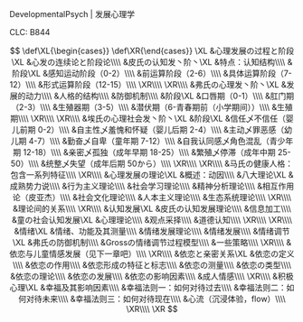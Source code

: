 DevelopmentalPsych | 发展心理学

CLC: B844

$$
\def\XL{\begin{cases}}
\def\XR{\end{cases}}
\XL
&心理发展の过程と阶段\XL
    &心发の连续论と阶段论\\\\
    &皮氏の认知发丶阶丶\XL
        &特点：认知结构\\\\
        &阶段\XL
            &感知运动阶段（0-2）\\\\
            &前运算阶段（2-6）\\\\
            &具体运算阶段（7-12）\\\\
            &形式运算阶段（12-15）\\\\
        \XR\\\\
    \XR\\\\
    &弗氏の心理发丶阶丶\XL
        &发展的动力\\\\
        &人格的结构\\\\
        &防御机制\\\\
        &阶段\XL
            &口唇期（0-1）\\\\
            &肛门期（2-3）\\\\
            &生殖器期（3-5）\\\\
            &潜伏期（6-青春期前（小学期间））\\\\
            &生殖期\\\\
        \XR\\\\
    \XR\\\\
    &埃氏の心理社会发丶阶丶\XL
        &阶段\XL
            &信任乄不信任（婴儿前期 0-2）\\\\
            &自主性乄羞愧和怀疑（婴儿后期 2-4）\\\\
            &主动乄罪恶感（幼儿期 4-7）\\\\
            &勤奋乄自卑（童年期 7-12）\\\\
            &自我认同感乄角色混乱（青少年期 12-18）\\\\
            &亲密乄孤独（成年早期 18-25）\\\\
            &繁殖乄停滞（成年中期 25-50）\\\\
            &统整乄失望（成年后期 50から）\\\\
        \XR\\\\
    \XR\\\\
    &马氏の健康人格：包含一系列特征\\\\
\XR\\\\
&心理发展の理论\XL
    &概述：动因\\\\
    &八大理论\XL
        &成熟势力说\\\\
        &行为主义理论\\\\
        &社会学习理论\\\\
        &精神分析理论\\\\
        &相互作用论（皮亚杰）\\\\
        &社会文化理论\\\\
        &人本主义理论\\\\
        &生态系统理论\\\\
    \XR\\\\
    &理论间的关系\\\\
\XR\\\\
&认知发展\XL
    &皮氏の认知发展理论\\\\
    &信息加工\\\\
    &童の社会认知发展\XL
        &心理理论\\\\
        &观点采择\\\\
        &道德认知\\\\
    \XR\\\\
\XR\\\\
&情绪\XL
    &情绪、功能及其测量\\\\
    &情绪发展理论\\\\
    &情绪发展\\\\
    &情绪调节\XL
        &弗氏の防御机制\\\\
        &Grossの情绪调节过程模型\\\\
        &一些策略\\\\
    \XR\\\\
    &依恋与儿童情感发展（见下一章吧）\\\\
\XR\\\\
&依恋と亲密关系\XL
    &依恋の定义\\\\
    &依恋の作用\\\\
    &依恋形成の特征と标志\\\\
    &依恋の测量\\\\
    &依恋の类型\\\\
    &依恋の理论\\\\
    &依恋の发展\\\\
    &依恋の影响因素\\\\
    &成人情感\\\\
\XR\\\\
&积极心理\XL
    &幸福及其影响因素\\\\
    &幸福法则一：如何对待过去\\\\
    &幸福法则二：如何对待未来\\\\
    &幸福法则三：如何对待现在\\\\
    &心流（沉浸体验，flow）\\\\
\XR\\\\
\XR
$$